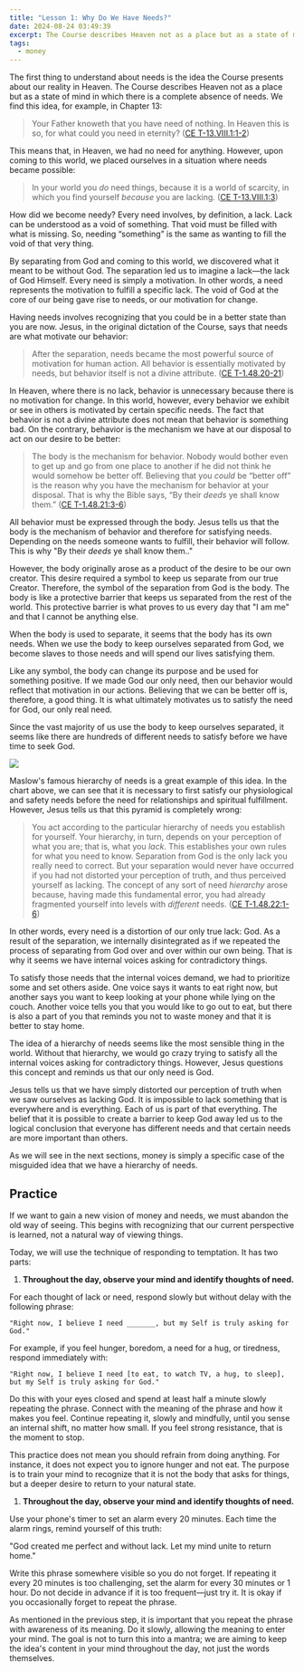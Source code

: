 ```yaml
---
title: "Lesson 1: Why Do We Have Needs?"
date: 2024-08-24 03:49:39
excerpt: The Course describes Heaven not as a place but as a state of mind in which there is a complete absence of needs.
tags:
  - money
---
```

The first thing to understand about needs is the idea the Course presents about our reality in Heaven. The Course describes Heaven not as a place but as a state of mind in which there is a complete absence of needs. We find this idea, for example, in Chapter 13:

> Your Father knoweth that you have need of nothing. In Heaven this is so, for what could you need in eternity? ([CE T-13.VIII.1:1-2](https://acimce.app/:T-13.VIII.1:1-2))

This means that, in Heaven, we had no need for anything. However, upon coming to this world, we placed ourselves in a situation where needs became possible:

> In your world you _do_ need things, because it is a world of scarcity, in which you find yourself _because_ you are lacking. ([CE T-13.VIII.1:3](https://acimce.app/:T-13.VIII.1:3))

How did we become needy? Every need involves, by definition, a lack. Lack can be understood as a void of something. That void must be filled with what is missing. So, needing “something” is the same as wanting to fill the void of that very thing.

By separating from God and coming to this world, we discovered what it meant to be without God. The separation led us to imagine a lack—the lack of God Himself. Every need is simply a motivation. In other words, a need represents the motivation to fulfill a specific lack. The void of God at the core of our being gave rise to needs, or our motivation for change.

Having needs involves recognizing that you could be in a better state than you are now. Jesus, in the original dictation of the Course, says that needs are what motivate our behavior:

> After the separation, needs became the most powerful source of motivation for human action. All behavior is essentially motivated by needs, but behavior itself is not a divine attribute. ([CE T-1.48.20-21](https://acimce.app/:T-1.48.20-21))

In Heaven, where there is no lack, behavior is unnecessary because there is no motivation for change. In this world, however, every behavior we exhibit or see in others is motivated by certain specific needs. The fact that behavior is not a divine attribute does not mean that behavior is something bad. On the contrary, behavior is the mechanism we have at our disposal to act on our desire to be better:

> The body is the mechanism for behavior. Nobody would bother even to get up and go from one place to another if he did not think he would somehow be better off. Believing that you _could_ be “better off” is the reason why you have the mechanism for behavior at your disposal. That is why the Bible says, “By their _deeds_ ye shall know them.” ([CE T-1.48.21:3-6](https://acimce.app/:T-1.48.21:3-6))

All behavior must be expressed through the body. Jesus tells us that the body is the mechanism of behavior and therefore for satisfying needs. Depending on the needs someone wants to fulfill, their behavior will follow. This is why "By their _deeds_ ye shall know them.."

However, the body originally arose as a product of the desire to be our own creator. This desire required a symbol to keep us separate from our true Creator. Therefore, the symbol of the separation from God is the body. The body is like a protective barrier that keeps us separated from the rest of the world. This protective barrier is what proves to us every day that "I am me" and that I cannot be anything else.

When the body is used to separate, it seems that the body has its own needs. When we use the body to keep ourselves separated from God, we become slaves to those needs and will spend our lives satisfying them.

Like any symbol, the body can change its purpose and be used for something positive. If we made God our only need, then our behavior would reflect that motivation in our actions. Believing that we can be better off is, therefore, a good thing. It is what ultimately motivates us to satisfy the need for God, our only real need.

Since the vast majority of us use the body to keep ourselves separated, it seems like there are hundreds of different needs to satisfy before we have time to seek God.

![](https://siran.github.io/assets/a_new_vision_on_money/maslows-pyramid-of-needs.png)

Maslow's famous hierarchy of needs is a great example of this idea. In the chart above, we can see that it is necessary to first satisfy our physiological and safety needs before the need for relationships and spiritual fulfillment. However, Jesus tells us that this pyramid is completely wrong:

> You act according to the particular hierarchy of needs you establish for yourself. Your hierarchy, in turn, depends on your perception of what you are; that is, what you _lack_. This establishes your own rules for what you need to know. Separation from God is the only lack you really need to correct. But your separation would never have occurred if you had not distorted your perception of truth, and thus perceived yourself as lacking. The concept of any sort of need _hierarchy_ arose because, having made this fundamental error, you had already fragmented yourself into levels with _different_ needs. ([CE T-1.48.22:1-6](https://acimce.app/:T-1.48.22:1-6))

In other words, every need is a distortion of our only true lack: God. As a result of the separation, we internally disintegrated as if we repeated the process of separating from God over and over within our own being. That is why it seems we have internal voices asking for contradictory things.

To satisfy those needs that the internal voices demand, we had to prioritize some and set others aside. One voice says it wants to eat right now, but another says you want to keep looking at your phone while lying on the couch. Another voice tells you that you would like to go out to eat, but there is also a part of you that reminds you not to waste money and that it is better to stay home.

The idea of a hierarchy of needs seems like the most sensible thing in the world. Without that hierarchy, we would go crazy trying to satisfy all the internal voices asking for contradictory things. However, Jesus questions this concept and reminds us that our only need is God.

Jesus tells us that we have simply distorted our perception of truth when we saw ourselves as lacking God. It is impossible to lack something that is everywhere and is everything. Each of us is part of that everything. The belief that it is possible to create a barrier to keep God away led us to the logical conclusion that everyone has different needs and that certain needs are more important than others.

As we will see in the next sections, money is simply a specific case of the misguided idea that we have a hierarchy of needs.

## Practice
If we want to gain a new vision of money and needs, we must abandon the old way of seeing. This begins with recognizing that our current perspective is learned, not a natural way of viewing things.

Today, we will use the technique of responding to temptation. It has two parts:

1. **Throughout the day, observe your mind and identify thoughts of need.**

For each thought of lack or need, respond slowly but without delay with the following phrase:

	"Right now, I believe I need _______, but my Self is truly asking for God."

For example, if you feel hunger, boredom, a need for a hug, or tiredness, respond immediately with:

	"Right now, I believe I need [to eat, to watch TV, a hug, to sleep], but my Self is truly asking for God."

Do this with your eyes closed and spend at least half a minute slowly repeating the phrase. Connect with the meaning of the phrase and how it makes you feel. Continue repeating it, slowly and mindfully, until you sense an internal shift, no matter how small. If you feel strong resistance, that is the moment to stop.

This practice does not mean you should refrain from doing anything. For instance, it does not expect you to ignore hunger and not eat. The purpose is to train your mind to recognize that it is not the body that asks for things, but a deeper desire to return to your natural state.

1. **Throughout the day, observe your mind and identify thoughts of need.**

Use your phone's timer to set an alarm every 20 minutes. Each time the alarm rings, remind yourself of this truth:

"God created me perfect and without lack. Let my mind unite to return home."

Write this phrase somewhere visible so you do not forget. If repeating it every 20 minutes is too challenging, set the alarm for every 30 minutes or 1 hour. Do not decide in advance if it is too frequent—just try it. It is okay if you occasionally forget to repeat the phrase.

As mentioned in the previous step, it is important that you repeat the phrase with awareness of its meaning. Do it slowly, allowing the meaning to enter your mind. The goal is not to turn this into a mantra; we are aiming to keep the idea's content in your mind throughout the day, not just the words themselves.
